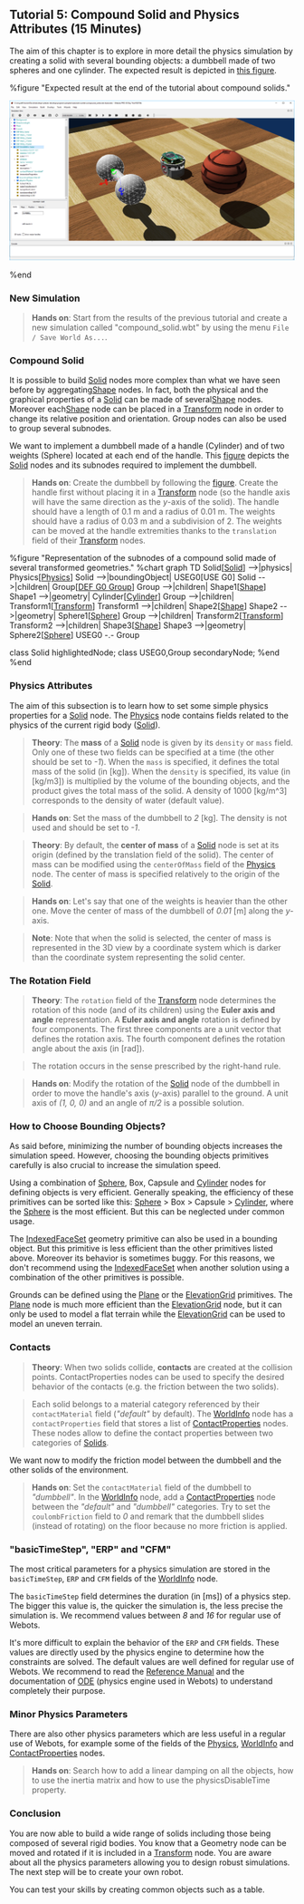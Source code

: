 ## Tutorial 5: Compound Solid and Physics Attributes (15 Minutes)

The aim of this chapter is to explore in more detail the physics simulation by creating a solid with several bounding objects: a dumbbell made of two spheres and one cylinder.
The expected result is depicted in [this figure](#expected-result-at-the-end-of-the-tutorial-about-compound-solids).

%figure "Expected result at the end of the tutorial about compound solids."

![tutorial_dumbbell.png](images/tutorial_dumbbell.png)

%end

### New Simulation

> **Hands on**: Start from the results of the previous tutorial and create a new simulation called "compound\_solid.wbt" by using the menu `File / Save World As...`.

### Compound Solid

It is possible to build [Solid](../reference/solid.md) nodes more complex than what we have seen before by aggregating[Shape](../reference/shape.md) nodes.
In fact, both the physical and the graphical properties of a [Solid](../reference/solid.md) can be made of several[Shape](../reference/shape.md) nodes.
Moreover each[Shape](../reference/shape.md) node can be placed in a [Transform](../reference/transform.md) node in order to change its relative position and orientation.
Group nodes can also be used to group several subnodes.

We want to implement a dumbbell made of a handle (Cylinder) and of two weights (Sphere) located at each end of the handle.
This [figure](#representation-of-the-subnodes-of-a-compound-solid-made-of-several-transformed-geometries) depicts the [Solid](../reference/solid.md) nodes and its subnodes required to implement the dumbbell.

> **Hands on**: Create the dumbbell by following the [figure](#representation-of-the-subnodes-of-a-compound-solid-made-of-several-transformed-geometries).
Create the handle first without placing it in a [Transform](../reference/transform.md) node (so the handle axis will have the same direction as the *y*-axis of the solid).
The handle should have a length of 0.1 m and a radius of 0.01 m.
The weights should have a radius of 0.03 m and a subdivision of 2.
The weights can be moved at the handle extremities thanks to the `translation` field of their [Transform](../reference/transform.md) nodes.

%figure "Representation of the subnodes of a compound solid made of several transformed geometries."
%chart
graph TD
  Solid[[Solid](../reference/solid.md)] -->|physics| Physics[[Physics](../reference/physics.md)]
  Solid -->|boundingObject| USEG0[USE G0]
  Solid -->|children| Group[[DEF G0 Group](../reference/group.md)]
    Group -->|children| Shape1[[Shape](../reference/shape.md)]
      Shape1 -->|geometry| Cylinder[[Cylinder](../reference/cylinder.md)]
    Group -->|children| Transform1[[Transform](../reference/transform.md)]
      Transform1 -->|children| Shape2[[Shape](../reference/shape.md)]
        Shape2 -->|geometry| Sphere1[[Sphere](../reference/sphere.md)]
    Group -->|children| Transform2[[Transform](../reference/transform.md)]
      Transform2 -->|children| Shape3[[Shape](../reference/shape.md)]
        Shape3 -->|geometry| Sphere2[[Sphere](../reference/sphere.md)]
    USEG0 -.- Group

  class Solid highlightedNode;
  class USEG0,Group secondaryNode;
%end
%end

### Physics Attributes

The aim of this subsection is to learn how to set some simple physics properties for a [Solid](../reference/solid.md) node.
The [Physics](../reference/physics.md) node contains fields related to the physics of the current rigid body ([Solid](../reference/solid.md)).

> **Theory**: The **mass** of a [Solid](../reference/solid.md) node is given by its `density` or `mass` field.
Only one of these two fields can be specified at a time (the other should be set to *-1*).
When the `mass` is specified, it defines the total mass of the solid (in [kg]).
When the `density` is specified, its value (in [kg/m3]) is multiplied by the volume of the bounding objects, and the product gives the total mass of the solid.
A density of 1000 [kg/m^3] corresponds to the density of water (default value).

<!-- -->

> **Hands on**: Set the mass of the dumbbell to *2* [kg].
The density is not used and should be set to *-1*.

<!-- -->

> **Theory**: By default, the **center of mass** of a [Solid](../reference/solid.md) node is set at its origin (defined by the translation field of the solid).
The center of mass can be modified using the `centerOfMass` field of the [Physics](../reference/physics.md) node.
The center of mass is specified relatively to the origin of the [Solid](../reference/solid.md).

<!-- -->

> **Hands on**: Let's say that one of the weights is heavier than the other one.
Move the center of mass of the dumbbell of *0.01* [m] along the *y*-axis.

<!-- -->

> **Note**: Note that when the solid is selected, the center of mass is represented in the 3D view by a coordinate system which is darker than the coordinate system representing the solid center.

### The Rotation Field

> **Theory**: The `rotation` field of the [Transform](../reference/transform.md) node determines the rotation of this node (and of its children) using the **Euler axis and angle** representation.
A **Euler axis and angle** rotation is defined by four components.
The first three components are a unit vector that defines the rotation axis.
The fourth component defines the rotation angle about the axis (in [rad]).

> The rotation occurs in the sense prescribed by the right-hand rule.

<!-- -->

> **Hands on**: Modify the rotation of the [Solid](../reference/solid.md) node of the dumbbell in order to move the handle's axis (*y*-axis) parallel to the ground.
A unit axis of *(1, 0, 0)* and an angle of *&pi;/2* is a possible solution.

### How to Choose Bounding Objects?

As said before, minimizing the number of bounding objects increases the simulation speed.
However, choosing the bounding objects primitives carefully is also crucial to increase the simulation speed.

Using a combination of [Sphere](../reference/sphere.md), Box, Capsule and [Cylinder](../reference/cylinder.md) nodes for defining objects is very efficient.
Generally speaking, the efficiency of these primitives can be sorted like this: [Sphere](../reference/sphere.md) > Box > Capsule > [Cylinder](../reference/cylinder.md), where the [Sphere](../reference/sphere.md) is the most efficient.
But this can be neglected under common usage.

The [IndexedFaceSet](../reference/indexedfaceset.md) geometry primitive can also be used in a bounding object.
But this primitive is less efficient than the other primitives listed above.
Moreover its behavior is sometimes buggy.
For this reasons, we don't recommend using the [IndexedFaceSet](../reference/indexedfaceset.md) when another solution using a combination of the other primitives is possible.

Grounds can be defined using the [Plane](../reference/plane.md) or the [ElevationGrid](../reference/elevationgrid.md) primitives.
The [Plane](../reference/plane.md) node is much more efficient than the [ElevationGrid](../reference/elevationgrid.md) node, but it can only be used to model a flat terrain while the [ElevationGrid](../reference/elevationgrid.md) can be used to model an uneven terrain.

### Contacts

> **Theory**: When two solids collide, **contacts** are created at the collision points.
ContactProperties nodes can be used to specify the desired behavior of the contacts (e.g. the friction between the two solids).

> Each solid belongs to a material category referenced by their `contactMaterial` field (*"default"* by default).
The [WorldInfo](../reference/worldinfo.md) node has a `contactProperties` field that stores a list of [ContactProperties](../reference/contactproperties.md) nodes.
These nodes allow to define the contact properties between two categories of [Solids](../reference/solid.md).

We want now to modify the friction model between the dumbbell and the other solids of the environment.

> **Hands on**: Set the `contactMaterial` field of the dumbbell to *"dumbbell"*.
In the [WorldInfo](../reference/worldinfo.md) node, add a [ContactProperties](../reference/contactproperties.md) node between the *"default"* and *"dumbbell"* categories.
Try to set the `coulombFriction` field to *0* and remark that the dumbbell slides (instead of rotating) on the floor because no more friction is applied.

### "basicTimeStep", "ERP" and "CFM"

The most critical parameters for a physics simulation are stored in the `basicTimeStep`, `ERP` and `CFM` fields of the [WorldInfo](../reference/worldinfo.md) node.

The `basicTimeStep` field determines the duration (in [ms]) of a physics step.
The bigger this value is, the quicker the simulation is, the less precise the simulation is.
We recommend values between *8* and *16* for regular use of Webots.

It's more difficult to explain the behavior of the `ERP` and `CFM` fields.
These values are directly used by the physics engine to determine how the constraints are solved.
The default values are well defined for regular use of Webots.
We recommend to read the [Reference Manual](../reference/worldinfo.md) and the documentation of [ODE](http://ode-wiki.org/wiki/index.php?title=Manual) (physics engine used in Webots) to understand completely their purpose.

### Minor Physics Parameters

There are also other physics parameters which are less useful in a regular use of Webots, for example some of the fields of the [Physics](../reference/physics.md), [WorldInfo](../reference/worldinfo.md) and [ContactProperties](../reference/contactproperties.md) nodes.

> **Hands on**: Search how to add a linear damping on all the objects, how to use the inertia matrix and how to use the physicsDisableTime property.

### Conclusion

You are now able to build a wide range of solids including those being composed of several rigid bodies.
You know that a Geometry node can be moved and rotated if it is included in a [Transform](../reference/transform.md) node.
You are aware about all the physics parameters allowing you to design robust simulations.
The next step will be to create your own robot.

You can test your skills by creating common objects such as a table.

